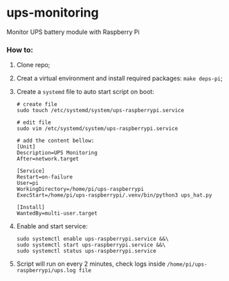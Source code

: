 # ups-monitoring

Monitor UPS battery module with Raspberry Pi

### How to:
1. Clone repo;
1. Creat a virtual environment and install required packages: `make deps-pi`;
1. Create a `systemd` file to auto start script on boot:

    ```
    # create file
    sudo touch /etc/systemd/system/ups-raspberrypi.service

    # edit file
    sudo vim /etc/systemd/system/ups-raspberrypi.service

    # add the content bellow:
    [Unit]
    Description=UPS Monitoring
    After=network.target

    [Service]
    Restart=on-failure
    User=pi
    WorkingDirectory=/home/pi/ups-raspberrypi
    ExecStart=/home/pi/ups-raspberrypi/.venv/bin/python3 ups_hat.py

    [Install]
    WantedBy=multi-user.target
    ```

1. Enable and start service:

    ```
    sudo systemctl enable ups-raspberrypi.service &&\
    sudo systemctl start ups-raspberrypi.service &&\
    sudo systemctl status ups-raspberrypi.service
    ```

1. Script will run on every 2 minutes, check logs inside `/home/pi/ups-raspberrypi/ups.log file`
